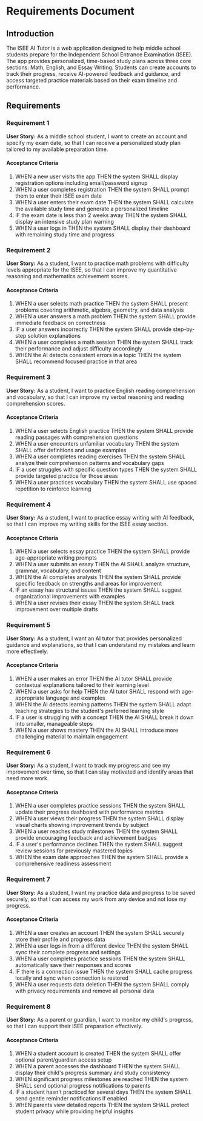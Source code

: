 # Requirements Document

## Introduction

The ISEE AI Tutor is a web application designed to help middle school students prepare for the Independent School Entrance Examination (ISEE). The app provides personalized, time-based study plans across three core sections: Math, English, and Essay Writing. Students can create accounts to track their progress, receive AI-powered feedback and guidance, and access targeted practice materials based on their exam timeline and performance.

## Requirements

### Requirement 1

**User Story:** As a middle school student, I want to create an account and specify my exam date, so that I can receive a personalized study plan tailored to my available preparation time.

#### Acceptance Criteria

1. WHEN a new user visits the app THEN the system SHALL display registration options including email/password signup
2. WHEN a user completes registration THEN the system SHALL prompt them to enter their ISEE exam date
3. WHEN a user enters their exam date THEN the system SHALL calculate the available study time and generate a personalized timeline
4. IF the exam date is less than 2 weeks away THEN the system SHALL display an intensive study plan warning
5. WHEN a user logs in THEN the system SHALL display their dashboard with remaining study time and progress

### Requirement 2

**User Story:** As a student, I want to practice math problems with difficulty levels appropriate for the ISEE, so that I can improve my quantitative reasoning and mathematics achievement scores.

#### Acceptance Criteria

1. WHEN a user selects math practice THEN the system SHALL present problems covering arithmetic, algebra, geometry, and data analysis
2. WHEN a user answers a math problem THEN the system SHALL provide immediate feedback on correctness
3. IF a user answers incorrectly THEN the system SHALL provide step-by-step solution explanations
4. WHEN a user completes a math session THEN the system SHALL track their performance and adjust difficulty accordingly
5. WHEN the AI detects consistent errors in a topic THEN the system SHALL recommend focused practice in that area

### Requirement 3

**User Story:** As a student, I want to practice English reading comprehension and vocabulary, so that I can improve my verbal reasoning and reading comprehension scores.

#### Acceptance Criteria

1. WHEN a user selects English practice THEN the system SHALL provide reading passages with comprehension questions
2. WHEN a user encounters unfamiliar vocabulary THEN the system SHALL offer definitions and usage examples
3. WHEN a user completes reading exercises THEN the system SHALL analyze their comprehension patterns and vocabulary gaps
4. IF a user struggles with specific question types THEN the system SHALL provide targeted practice for those areas
5. WHEN a user practices vocabulary THEN the system SHALL use spaced repetition to reinforce learning

### Requirement 4

**User Story:** As a student, I want to practice essay writing with AI feedback, so that I can improve my writing skills for the ISEE essay section.

#### Acceptance Criteria

1. WHEN a user selects essay practice THEN the system SHALL provide age-appropriate writing prompts
2. WHEN a user submits an essay THEN the AI SHALL analyze structure, grammar, vocabulary, and content
3. WHEN the AI completes analysis THEN the system SHALL provide specific feedback on strengths and areas for improvement
4. IF an essay has structural issues THEN the system SHALL suggest organizational improvements with examples
5. WHEN a user revises their essay THEN the system SHALL track improvement over multiple drafts

### Requirement 5

**User Story:** As a student, I want an AI tutor that provides personalized guidance and explanations, so that I can understand my mistakes and learn more effectively.

#### Acceptance Criteria

1. WHEN a user makes an error THEN the AI tutor SHALL provide contextual explanations tailored to their learning level
2. WHEN a user asks for help THEN the AI tutor SHALL respond with age-appropriate language and examples
3. WHEN the AI detects learning patterns THEN the system SHALL adapt teaching strategies to the student's preferred learning style
4. IF a user is struggling with a concept THEN the AI SHALL break it down into smaller, manageable steps
5. WHEN a user shows mastery THEN the AI SHALL introduce more challenging material to maintain engagement

### Requirement 6

**User Story:** As a student, I want to track my progress and see my improvement over time, so that I can stay motivated and identify areas that need more work.

#### Acceptance Criteria

1. WHEN a user completes practice sessions THEN the system SHALL update their progress dashboard with performance metrics
2. WHEN a user views their progress THEN the system SHALL display visual charts showing improvement trends by subject
3. WHEN a user reaches study milestones THEN the system SHALL provide encouraging feedback and achievement badges
4. IF a user's performance declines THEN the system SHALL suggest review sessions for previously mastered topics
5. WHEN the exam date approaches THEN the system SHALL provide a comprehensive readiness assessment

### Requirement 7

**User Story:** As a student, I want my practice data and progress to be saved securely, so that I can access my work from any device and not lose my progress.

#### Acceptance Criteria

1. WHEN a user creates an account THEN the system SHALL securely store their profile and progress data
2. WHEN a user logs in from a different device THEN the system SHALL sync their complete progress and settings
3. WHEN a user completes practice sessions THEN the system SHALL automatically save their responses and scores
4. IF there is a connection issue THEN the system SHALL cache progress locally and sync when connection is restored
5. WHEN a user requests data deletion THEN the system SHALL comply with privacy requirements and remove all personal data

### Requirement 8

**User Story:** As a parent or guardian, I want to monitor my child's progress, so that I can support their ISEE preparation effectively.

#### Acceptance Criteria

1. WHEN a student account is created THEN the system SHALL offer optional parent/guardian access setup
2. WHEN a parent accesses the dashboard THEN the system SHALL display their child's progress summary and study consistency
3. WHEN significant progress milestones are reached THEN the system SHALL send optional progress notifications to parents
4. IF a student hasn't practiced for several days THEN the system SHALL send gentle reminder notifications if enabled
5. WHEN parents view detailed reports THEN the system SHALL protect student privacy while providing helpful insights
